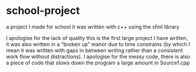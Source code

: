 # school-project
a project I made for school it was written with c++ using the sfml library

I apologise for the lack of quality this is the first large project I have written, it was also written in a “broken up” manor due to time constrains (by which I mean it was written with gaps in between writing rather than a consistent work flow without distractions).
I apologise for the messy code, there is also a piece of code that slows down the program a large amount in Source1.cpp
